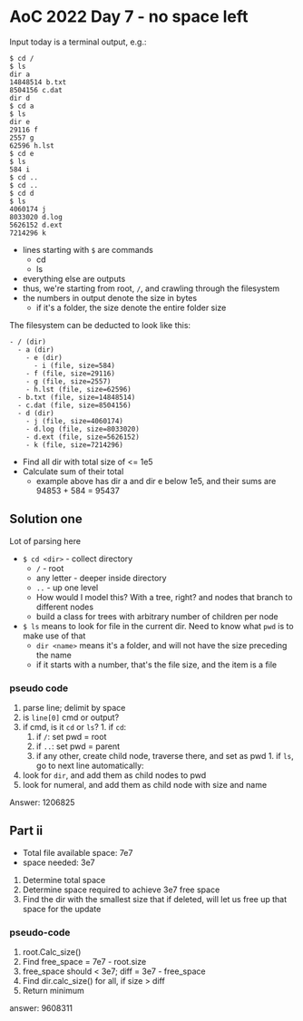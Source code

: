 # AoC 2022 Day 7 - no space left

Input today is a terminal output, e.g.:

```
$ cd /
$ ls
dir a
14848514 b.txt
8504156 c.dat
dir d
$ cd a
$ ls
dir e
29116 f
2557 g
62596 h.lst
$ cd e
$ ls
584 i
$ cd ..
$ cd ..
$ cd d
$ ls
4060174 j
8033020 d.log
5626152 d.ext
7214296 k
```

- lines starting with `$` are commands
  - cd
  - ls
- everything else are outputs
- thus, we're starting from root, `/`, and crawling through the filesystem
- the numbers in output denote the size in bytes
  - if it's a folder, the size denote the entire folder size

The filesystem can be deducted to look like this:

```
- / (dir)
  - a (dir)
    - e (dir)
      - i (file, size=584)
    - f (file, size=29116)
    - g (file, size=2557)
    - h.lst (file, size=62596)
  - b.txt (file, size=14848514)
  - c.dat (file, size=8504156)
  - d (dir)
    - j (file, size=4060174)
    - d.log (file, size=8033020)
    - d.ext (file, size=5626152)
    - k (file, size=7214296)
```

- Find all dir with total size of <= 1e5
- Calculate sum of their total
  - example above has dir a and dir e below 1e5, and their sums are 94853 + 584 = 95437

## Solution one

Lot of parsing here

- `$ cd <dir>` - collect directory
  - `/` - root
  - any letter - deeper inside directory
  - `..` - up one level
  - How would I model this? With a tree, right? and nodes that branch to different nodes
  - build a class for trees with arbitrary number of children per node
- `$ ls` means to look for file in the current dir. Need to know what `pwd` is to make use of that
  - `dir <name>` means it's a folder, and will not have the size preceding the name
  - if it starts with a number, that's the file size, and the item is a file

### pseudo code

1. parse line; delimit by space
1. is `line[0]` cmd or output?
  1. if cmd, is it `cd` or `ls`?
    1. if `cd`:
      1. if `/`: set pwd = root
      1. if `..`: set pwd = parent
      1. if any other, create child node, traverse there, and set as pwd
    1. if `ls`, go to next line automatically:
1. look for `dir`, and add them as child nodes to pwd
1. look for numeral, and add them as child node with size and name

Answer: 1206825

## Part ii

- Total file available space: 7e7
- space needed: 3e7

1. Determine total space
1. Determine space required to achieve 3e7 free space
1. Find the dir with the smallest size that if deleted, will let us free up that space for the update

### pseudo-code

1. root.Calc_size()
1. Find free_space = 7e7 - root.size
1. free_space should < 3e7; diff = 3e7 - free_space
1. Find dir.calc_size() for all, if size > diff
1. Return minimum

answer: 9608311
